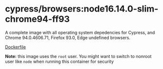 <!--
WARNING: this file was autogenerated by generate-browser-image.js using

    yarn add:browsers -- 16.14.0-slim --chrome=94.0.4606.71 --firefox=93.0
-->

# cypress/browsers:node16.14.0-slim-chrome94-ff93

A complete image with all operating system depedencies for Cypress, and Chrome 94.0.4606.71, Firefox 93.0, Edge undefined browsers.

[Dockerfile](Dockerfile)

**Note:** this image uses the `root` user. You might want to switch to nonroot user like `node` when running this container for security
